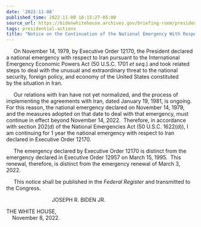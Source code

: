 ```yaml
---
date: '2022-11-08'
published_time: 2022-11-08 16:15:27-05:00
source_url: https://bidenwhitehouse.archives.gov/briefing-room/presidential-actions/2022/11/08/notice-on-the-continuation-of-the-national-emergency-with-respect-to-iran-4/
tags: presidential-actions
title: "Notice on the Continuation of the National Emergency With Respect to\_Iran"
---
```

 
     On November 14, 1979, by Executive Order 12170, the President
declared a national emergency with respect to Iran pursuant to the
International Emergency Economic Powers Act (50 U.S.C. 1701 *et seq.*)
and took related steps to deal with the unusual and extraordinary threat
to the national security, foreign policy, and economy of the United
States constituted by the situation in Iran.

     Our relations with Iran have not yet normalized, and the process of
implementing the agreements with Iran, dated January 19, 1981, is
ongoing.  For this reason, the national emergency declared on November
14, 1979, and the measures adopted on that date to deal with that
emergency, must continue in effect beyond November 14, 2022.  Therefore,
in accordance with section 202(d) of the National Emergencies Act (50
U.S.C. 1622(d)), I am continuing for 1 year the national emergency with
respect to Iran declared in Executive Order 12170.

     The emergency declared by Executive Order 12170 is distinct from
the emergency declared in Executive Order 12957 on March 15, 1995.  This
renewal, therefore, is distinct from the emergency renewal of March 3,
2022.

     This notice shall be published in the *Federal Register* and
transmitted to the Congress.

                               JOSEPH R. BIDEN JR.

THE WHITE HOUSE,  
    November 8, 2022.
